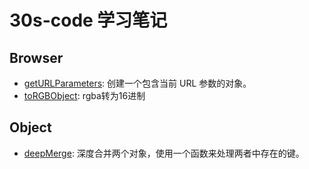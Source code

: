 # 30s-code 学习笔记

## Browser
- [getURLParameters](Js/Browser/getURLParameters.md): 创建一个包含当前 URL 参数的对象。
- [toRGBObject](Js/Browser/toRGBObject.md): rgba转为16进制

## Object
- [deepMerge](Js/Object/deepMerge.md): 深度合并两个对象，使用一个函数来处理两者中存在的键。
